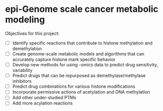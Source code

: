 # epi-Genome scale cancer metabolic modeling

Objectives for this project:
- [ ] Identify specific reactions that contribute to histone methylation and demethylation
- [ ] Create genome-scale metabolic models and algorithms that can accurately capture histone mark specific behavior
- [ ] Develop new methods for using -omics data to predict drug sensitivity, variability
- [ ] Predict drugs that can be repurposed as demethylase/methylase inhibitors
- [ ] Predict drug combinations for various histone modifications
- [ ] Incorporate permissive actions of acetylation and DNA methylation
- [ ] Add other under-studied PTMs
- [ ] Add more acylation reactions
